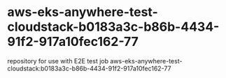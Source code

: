 # aws-eks-anywhere-test-cloudstack-b0183a3c-b86b-4434-91f2-917a10fec162-77
repository for use with E2E test job aws-eks-anywhere-test-cloudstack:b0183a3c-b86b-4434-91f2-917a10fec162-77
